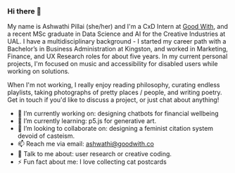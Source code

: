 ### Hi there 👋 

My name is Ashwathi Pillai (she/her) and I'm a CxD Intern at [Good With](https://goodwith.co/), and a recent MSc graduate in Data Science and AI for the Creative Industries at UAL. I have a multidisciplinary background - I started my career path with a Bachelor’s in Business Administration at Kingston, and worked in Marketing, Finance, and UX Research roles for about five years. In my current personal projects, I'm focused on music and accessibility for disabled users while working on solutions. 

When I'm not working, I really enjoy reading philosophy, curating endless playlists, taking photographs of pretty places / people, and writing poetry. Get in touch if you'd like to discuss a project, or just chat about anything! 



- 🔭 I’m currently working on: designing chatbots for financial wellbeing
- 🌱 I’m currently learning: p5.js for generative art. 
- 👯 I’m looking to collaborate on: designing a feminist citation system devoid of casteism. 
- 📫 Reach me via email: ashwathi@goodwith.co 
- 💬 Talk to me about: user research or creative coding. 
- ⚡ Fun fact about me: I love collecting cat postcards

<br />
